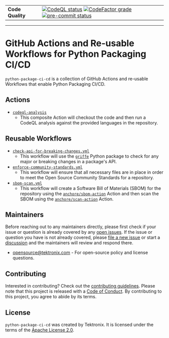 |                  |                                                                                                                                                                                                                                                                                                                                                                                                                                                                                                                                                                                                            |
| ---------------- | ---------------------------------------------------------------------------------------------------------------------------------------------------------------------------------------------------------------------------------------------------------------------------------------------------------------------------------------------------------------------------------------------------------------------------------------------------------------------------------------------------------------------------------------------------------------------------------------------------------- |
| **Code Quality** | [![CodeQL status](https://github.com/tektronix/python-package-ci-cd/actions/workflows/codeql-analysis.yml/badge.svg?branch=main)](https://github.com/tektronix/python-package-ci-cd/actions/workflows/codeql-analysis.yml) [![CodeFactor grade](https://www.codefactor.io/repository/github/tektronix/python-package-ci-cd/badge)](https://www.codefactor.io/repository/github/tektronix/python-package-ci-cd) [![pre-commit status](https://results.pre-commit.ci/badge/github/tektronix/python-package-ci-cd/main.svg)](https://results.pre-commit.ci/latest/github/tektronix/python-package-ci-cd/main) |

---

# GitHub Actions and Re-usable Workflows for Python Packaging CI/CD

`python-package-ci-cd` is a collection of GitHub Actions and re-usable Workflows that enable
Python Packaging CI/CD.

## Actions

- [`codeql-analysis`](./actions/codeql-analysis/readme.md)
    - This composite Action will checkout the code and then run a CodeQL analysis against the
        provided languages in the repository.

## Reusable Workflows

- [`check-api-for-breaking-changes.yml`](./workflows/check-api-for-breaking-changes.md)
    - This workflow will use the [`griffe`](https://mkdocstrings.github.io/griffe/) Python package to check for
        any major or breaking changes in a package's API.
- [`enforce-community-standards.yml`](./workflows/enforce-community-standards.md)
    - This workflow will ensure that all necessary files are in place in order to meet the
        Open Source Community Standards for a repository.
- [`sbom-scan.yml`](./workflows/sbom-scan.md)
    - This workflow will create a Software Bill of Materials (SBOM) for the repository using the
        [`anchore/sbom-action`](https://github.com/anchore/sbom-action) Action and then scan the
        SBOM using the [`anchore/scan-action`](https://github.com/anchore/scan-action) Action.

## Maintainers

Before reaching out to any maintainers directly, please first check if
your issue or question is already covered by any [open
issues](https://github.com/tektronix/python-package-ci-cd/issues). If the issue or
question you have is not already covered, please [file a new
issue](https://github.com/tektronix/python-package-ci-cd/issues/new/choose) or
start a
[discussion](https://github.com/tektronix/python-package-ci-cd/discussions) and
the maintainers will review and respond there.

- <opensource@tektronix.com> - For open-source policy and license questions.

## Contributing

Interested in contributing? Check out
the [contributing guidelines](https://github.com/tektronix/python-package-ci-cd/blob/main/CONTRIBUTING.md). Please
note that this project is released with
a [Code of Conduct](https://github.com/tektronix/python-package-ci-cd/blob/main/CODE_OF_CONDUCT.md). By
contributing to this project, you agree to abide by its terms.

## License

`python-package-ci-cd` was created by Tektronix. It is licensed under the terms of
the [Apache License 2.0](https://github.com/tektronix/python-package-ci-cd/blob/main/LICENSE.md).
